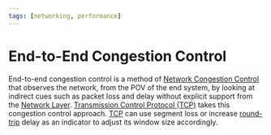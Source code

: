 ```yaml
---
tags: [networking, performance]
---
```


# End-to-End Congestion Control

End-to-end congestion control is a method of [Network Congestion Control](202304261436.md)
that observes the network, from the POV of the end system, by looking at
indirect cues such as packet loss and delay without explicit support from the
[Network Layer](202206131702.md). [Transmission Control Protocol (TCP)](202206151232.md)
takes this congestion control approach. [TCP](202503182241.md) can use segment loss or increase
[round-trip](202303292133.md) delay as an indicator to adjust its window size
accordingly.
